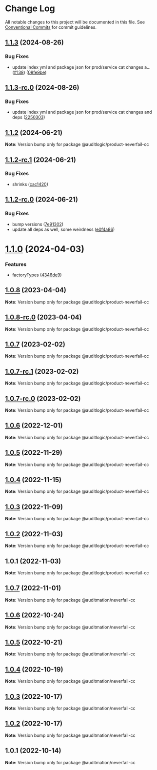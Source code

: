 # Change Log

All notable changes to this project will be documented in this file.
See [Conventional Commits](https://conventionalcommits.org) for commit guidelines.

## [1.1.3](https://github.com/auditlogic/product/compare/@auditlogic/product-neverfail-cc@1.1.2...@auditlogic/product-neverfail-cc@1.1.3) (2024-08-26)


### Bug Fixes

* update index yml and package json for prod/service cat changes a… ([#138](https://github.com/auditlogic/product/issues/138)) ([08fe9be](https://github.com/auditlogic/product/commit/08fe9beb1c8457462a19bc69caa02e6212d97e1a))





## [1.1.3-rc.0](https://github.com/auditlogic/product/compare/@auditlogic/product-neverfail-cc@1.1.2...@auditlogic/product-neverfail-cc@1.1.3-rc.0) (2024-08-26)


### Bug Fixes

* update index yml and package json for prod/service cat changes and deps ([2250303](https://github.com/auditlogic/product/commit/225030363a363608240135b7ebed386b28f01e4b))





## [1.1.2](https://github.com/auditlogic/product/compare/@auditlogic/product-neverfail-cc@1.1.2-rc.1...@auditlogic/product-neverfail-cc@1.1.2) (2024-06-21)

**Note:** Version bump only for package @auditlogic/product-neverfail-cc





## [1.1.2-rc.1](https://github.com/auditlogic/product/compare/@auditlogic/product-neverfail-cc@1.1.2-rc.0...@auditlogic/product-neverfail-cc@1.1.2-rc.1) (2024-06-21)


### Bug Fixes

* shrinks ([cac1420](https://github.com/auditlogic/product/commit/cac14200fefcd8183ab69fe89a47bd3f70f563e9))





## [1.1.2-rc.0](https://github.com/auditlogic/product/compare/@auditlogic/product-neverfail-cc@1.1.0...@auditlogic/product-neverfail-cc@1.1.2-rc.0) (2024-06-21)


### Bug Fixes

* bump versions ([7e91302](https://github.com/auditlogic/product/commit/7e913023b8b312150ed7762c32fbbe616be71de5))
* update all deps as well, some weirdness ([e0f4a86](https://github.com/auditlogic/product/commit/e0f4a864714e2d3de6bbf3da014d5312fe53be2f))





# [1.1.0](https://github.com/auditlogic/product/compare/@auditlogic/product-neverfail-cc@1.0.8...@auditlogic/product-neverfail-cc@1.1.0) (2024-04-03)


### Features

* factoryTypes ([4346de9](https://github.com/auditlogic/product/commit/4346de92693aee892fccf725338ffc7b80ab182b))





## [1.0.8](https://github.com/auditlogic/product/compare/@auditlogic/product-neverfail-cc@1.0.7...@auditlogic/product-neverfail-cc@1.0.8) (2023-04-04)

**Note:** Version bump only for package @auditlogic/product-neverfail-cc





## [1.0.8-rc.0](https://github.com/auditlogic/product/compare/@auditlogic/product-neverfail-cc@1.0.7...@auditlogic/product-neverfail-cc@1.0.8-rc.0) (2023-04-04)

**Note:** Version bump only for package @auditlogic/product-neverfail-cc





## [1.0.7](https://github.com/auditlogic/product/compare/@auditlogic/product-neverfail-cc@1.0.6...@auditlogic/product-neverfail-cc@1.0.7) (2023-02-02)

**Note:** Version bump only for package @auditlogic/product-neverfail-cc





## [1.0.7-rc.1](https://github.com/auditlogic/product/compare/@auditlogic/product-neverfail-cc@1.0.7-rc.0...@auditlogic/product-neverfail-cc@1.0.7-rc.1) (2023-02-02)

**Note:** Version bump only for package @auditlogic/product-neverfail-cc





## [1.0.7-rc.0](https://github.com/auditlogic/product/compare/@auditlogic/product-neverfail-cc@1.0.6...@auditlogic/product-neverfail-cc@1.0.7-rc.0) (2023-02-02)

**Note:** Version bump only for package @auditlogic/product-neverfail-cc





## [1.0.6](https://github.com/auditlogic/product/compare/@auditlogic/product-neverfail-cc@1.0.5...@auditlogic/product-neverfail-cc@1.0.6) (2022-12-01)

**Note:** Version bump only for package @auditlogic/product-neverfail-cc





## [1.0.5](https://github.com/auditlogic/product/compare/@auditlogic/product-neverfail-cc@1.0.4...@auditlogic/product-neverfail-cc@1.0.5) (2022-11-29)

**Note:** Version bump only for package @auditlogic/product-neverfail-cc





## [1.0.4](https://github.com/auditlogic/product/compare/@auditlogic/product-neverfail-cc@1.0.3...@auditlogic/product-neverfail-cc@1.0.4) (2022-11-15)

**Note:** Version bump only for package @auditlogic/product-neverfail-cc





## [1.0.3](https://github.com/auditlogic/product/compare/@auditlogic/product-neverfail-cc@1.0.2...@auditlogic/product-neverfail-cc@1.0.3) (2022-11-09)

**Note:** Version bump only for package @auditlogic/product-neverfail-cc





## [1.0.2](https://github.com/auditlogic/product/compare/@auditlogic/product-neverfail-cc@1.0.1...@auditlogic/product-neverfail-cc@1.0.2) (2022-11-03)

**Note:** Version bump only for package @auditlogic/product-neverfail-cc





## 1.0.1 (2022-11-03)

**Note:** Version bump only for package @auditlogic/product-neverfail-cc





## [1.0.7](https://github.com/auditmation/store-content/compare/@auditmation/neverfail-cc@1.0.6...@auditmation/neverfail-cc@1.0.7) (2022-11-01)

**Note:** Version bump only for package @auditmation/neverfail-cc





## [1.0.6](https://github.com/auditmation/store-content/compare/@auditmation/neverfail-cc@1.0.5...@auditmation/neverfail-cc@1.0.6) (2022-10-24)

**Note:** Version bump only for package @auditmation/neverfail-cc





## [1.0.5](https://github.com/auditmation/store-content/compare/@auditmation/neverfail-cc@1.0.4...@auditmation/neverfail-cc@1.0.5) (2022-10-21)

**Note:** Version bump only for package @auditmation/neverfail-cc





## [1.0.4](https://github.com/auditmation/store-content/compare/@auditmation/neverfail-cc@1.0.3...@auditmation/neverfail-cc@1.0.4) (2022-10-19)

**Note:** Version bump only for package @auditmation/neverfail-cc





## [1.0.3](https://github.com/auditmation/store-content/compare/@auditmation/neverfail-cc@1.0.2...@auditmation/neverfail-cc@1.0.3) (2022-10-17)

**Note:** Version bump only for package @auditmation/neverfail-cc





## [1.0.2](https://github.com/auditmation/store-content/compare/@auditmation/neverfail-cc@1.0.1...@auditmation/neverfail-cc@1.0.2) (2022-10-17)

**Note:** Version bump only for package @auditmation/neverfail-cc





## 1.0.1 (2022-10-14)

**Note:** Version bump only for package @auditmation/neverfail-cc
